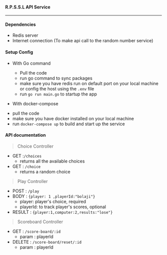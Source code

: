 #### R.P.S.S.L API Service

------------------------

#### Dependencies
  * Redis server
  * Internet connection (To make api call to the random number service)
  
  
#### Setup Config

- With Go command
  * Pull the code
  * run go command to sync packages
  * make sure you have redis run on default port on your local machine or 
  config the host using the `.env` file
  * run `go run main.go` to startup the app
  
- With docker-compose
 * pull the code
 * make sure you have docker installed on your local machine
 * run `docker-compose up` to build and start up the service
 
 #### API documentation
 
 > Choice Controller
   - GET :`/choices`
      * returns all the available choices
   - GET : `/choice`
      * returns a random choice
      
 > Play Controller
   - POST : `/play`
   - BODY : `{player: 1 ,playerId:"bolaji"}`
      * player: player's choice, required
      * playerId: to track player's scores, optional
   - RESULT : `{player:1,computer:2,results:"lose"}`
   
 > Scoreboard Controller
   - GET : `/score-board/:id`
      * param : playerId
   - DELETE : `/score-board/reset/:id`
     * param : playerId
  
   